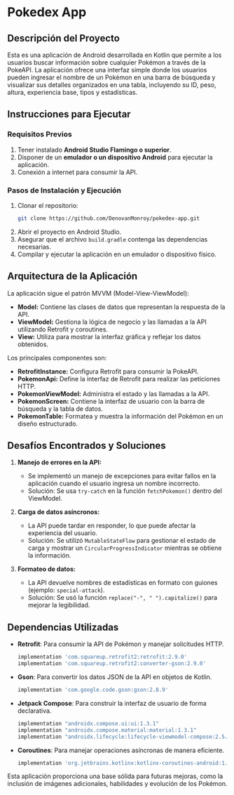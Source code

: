 # Pokedex App

## Descripción del Proyecto
Esta es una aplicación de Android desarrollada en Kotlin que permite a los usuarios buscar información sobre cualquier Pokémon a través de la PokeAPI. La aplicación ofrece una interfaz simple donde los usuarios pueden ingresar el nombre de un Pokémon en una barra de búsqueda y visualizar sus detalles organizados en una tabla, incluyendo su ID, peso, altura, experiencia base, tipos y estadísticas.

## Instrucciones para Ejecutar
### Requisitos Previos
1. Tener instalado **Android Studio Flamingo o superior**.
2. Disponer de un **emulador o un dispositivo Android** para ejecutar la aplicación.
3. Conexión a internet para consumir la API.

### Pasos de Instalación y Ejecución
1. Clonar el repositorio:
   ```bash
   git clone https://github.com/DenovanMonroy/pokedex-app.git
   ```
2. Abrir el proyecto en Android Studio.
3. Asegurar que el archivo `build.gradle` contenga las dependencias necesarias.
4. Compilar y ejecutar la aplicación en un emulador o dispositivo físico.

## Arquitectura de la Aplicación
La aplicación sigue el patrón MVVM (Model-View-ViewModel):
- **Model:** Contiene las clases de datos que representan la respuesta de la API.
- **ViewModel:** Gestiona la lógica de negocio y las llamadas a la API utilizando Retrofit y coroutines.
- **View:** Utiliza para mostrar la interfaz gráfica y reflejar los datos obtenidos.

Los principales componentes son:
- **RetrofitInstance:** Configura Retrofit para consumir la PokeAPI.
- **PokemonApi:** Define la interfaz de Retrofit para realizar las peticiones HTTP.
- **PokemonViewModel:** Administra el estado y las llamadas a la API.
- **PokemonScreen:** Contiene la interfaz de usuario con la barra de búsqueda y la tabla de datos.
- **PokemonTable:** Formatea y muestra la información del Pokémon en un diseño estructurado.

## Desafíos Encontrados y Soluciones
1. **Manejo de errores en la API:**
   - Se implementó un manejo de excepciones para evitar fallos en la aplicación cuando el usuario ingresa un nombre incorrecto.
   - Solución: Se usa `try-catch` en la función `fetchPokemon()` dentro del ViewModel.

2. **Carga de datos asíncronos:**
   - La API puede tardar en responder, lo que puede afectar la experiencia del usuario.
   - Solución: Se utilizó `MutableStateFlow` para gestionar el estado de carga y mostrar un `CircularProgressIndicator` mientras se obtiene la información.

3. **Formateo de datos:**
   - La API devuelve nombres de estadísticas en formato con guiones (ejemplo: `special-attack`).
   - Solución: Se usó la función `replace("-", " ").capitalize()` para mejorar la legibilidad.

## Dependencias Utilizadas
- **Retrofit**: Para consumir la API de Pokémon y manejar solicitudes HTTP.
  ```gradle
  implementation 'com.squareup.retrofit2:retrofit:2.9.0'
  implementation 'com.squareup.retrofit2:converter-gson:2.9.0'
  ```
- **Gson**: Para convertir los datos JSON de la API en objetos de Kotlin.
  ```gradle
  implementation 'com.google.code.gson:gson:2.8.9'
  ```
- **Jetpack Compose**: Para construir la interfaz de usuario de forma declarativa.
  ```gradle
  implementation "androidx.compose.ui:ui:1.3.1"
  implementation "androidx.compose.material:material:1.3.1"
  implementation "androidx.lifecycle:lifecycle-viewmodel-compose:2.5.1"
  ```
- **Coroutines**: Para manejar operaciones asíncronas de manera eficiente.
  ```gradle
  implementation 'org.jetbrains.kotlinx:kotlinx-coroutines-android:1.6.4'
  ```

Esta aplicación proporciona una base sólida para futuras mejoras, como la inclusión de imágenes adicionales, habilidades y evolución de los Pokémon.

